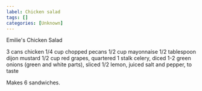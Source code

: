 ```yaml
---
label: Chicken salad
tags: []
categories: [Unknown]
---
```


Emilie's Chicken Salad

3 cans chicken
1/4 cup chopped pecans
1/2 cup mayonnaise
1/2 tablespoon dijon mustard
1/2 cup red grapes, quartered
1 stalk celery, diced
1-2 green onions (green and white parts), sliced
1/2 lemon, juiced
salt and pepper, to taste

Makes 6 sandwiches.